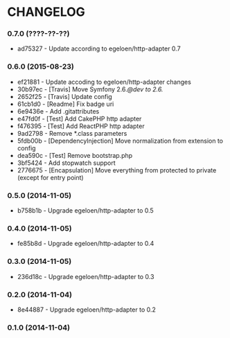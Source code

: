 # CHANGELOG

### 0.7.0 (????-??-??)

 * ad75327 - Update according to egeloen/http-adapter 0.7

### 0.6.0 (2015-08-23)

 * ef21881 - Update accoding to egeloen/http-adapter changes
 * 30b97ec - [Travis] Move Symfony 2.6.*@dev to 2.6.*
 * 2652f25 - [Travis] Update config
 * 61cb1d0 - [Readme] Fix badge uri
 * 6e9436e - Add .gitattributes
 * e47fd0f - [Test] Add CakePHP http adapter
 * f476395 - [Test] Add ReactPHP http adapter
 * 9ad2798 - Remove *.class parameters
 * 5fdb00b - [DependencyInjection] Move normalization from extension to config
 * dea590c - [Test] Remove bootstrap.php
 * 3bf5424 - Add stopwatch support
 * 2776675 - [Encapsulation] Move everything from protected to private (except for entry point)

### 0.5.0 (2014-11-05)

 * b758b1b - Upgrade egeloen/http-adapter to 0.5

### 0.4.0 (2014-11-05)

 * fe85b8d - Upgrade egeloen/http-adapter to 0.4

### 0.3.0 (2014-11-05)

 * 236d18c - Upgrade egeloen/http-adapter to 0.3

### 0.2.0 (2014-11-04)

 * 8e44887 - Upgrade egeloen/http-adapter to 0.2

### 0.1.0 (2014-11-04)
